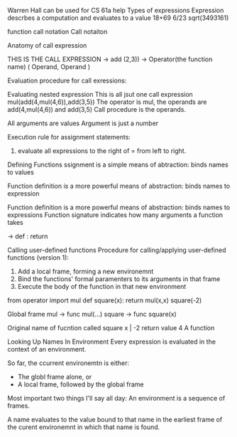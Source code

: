 Warren Hall can be used for CS 61a help
Types of expressions
Expression descrbes a computation and evaluates to a value
18+69
6/23
sqrt(3493161)

function call notation 
Call notaiton

Anatomy of call expression

THIS IS THE CALL EXPRESSION
-> add (2,3))
-> Operator(the function name) ( Operand, Operand )

Evaluation procedure for call exressions:

Evaluating nested expression
This is all jsut one call expression
		mul(add(4,mul(4,6)),add(3,5))
The operator is mul, the operands are add(4,mul(4,6)) and add(3,5) 
Call procedure is the operands. 

All arguments are values
Argument is just a number

Execution rule for assignment statements:
1. evaluate all expressions to the right of = from left to right.


Defining Functions
ssignment is a simple means of abtraction: binds names to values

Function definition is a more powerful means of abstraction: binds names to expression

Function definition is a more powerful means of abstraction: binds names to expressions
Function signature indicates how many arguments a function takes

-> def <name> <formal Paramenters>:
	return <return expressions>

Calling user-defined functions
Procedure for calling/applying user-defined functions (version 1):
1. Add a local frame, forming a new environemnt
2. Bind the functions' formal paramenters to its arguments in that frame
3. Execute the body of the function in that new environment

from operator import mul
def square(x):
	return mul(x,x)
square(-2)

Global frame 
mul  -> func mul(...)
square -> func square(x)

Original name of fucntion called
square
	x | -2
	return value 4
A function

Looking Up Names In Environment
Every expression is evaluated in the context of an environment.

So far, the ccurrent environemtn is either:
- The globl frame alone, or 
- A local frame, followed by the global frame

Most important two things I'll say all day:
An environment is a sequence of frames.

A name evaluates to the value bound to that name in the
 earliest frame of the curent environemnt in which that name is found.



